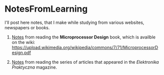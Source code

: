 # NotesFromLearning

I'll post here notes, that I make while studying from various websites, newspapers or books. 

1. [Notes](#https://github.com/mozerpol/NotesFromLearning/tree/main/Microprocessor-Design) from reading the **Microprocessor Design** book, which is availble on the wiki: <br/> 
https://upload.wikimedia.org/wikipedia/commons/7/71/MicroprocessorDesign.pdf

2. [Notes](#https://github.com/mozerpol/NotesFromLearning/tree/main/ExperimentsWithFPGA) from reading the series of articles that appeared in the *Elektronika Praktyczna* magazine. 

